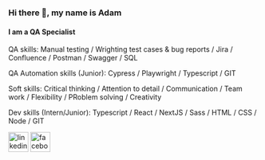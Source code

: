 ### Hi there 👋, my name is Adam
#### I am a QA Specialist


QA skills: Manual testing / Wrighting test cases & bug reports / Jira / Confluence / Postman / Swagger / SQL 

QA Automation skills (Junior): Cypress / Playwright / Typescript / GIT

Soft skills: Critical thinking / Attention to detail / Communication / Team work / Flexibility / PRoblem solving / Creativity

Dev skills (Intern/Junior): Typescript / React / NextJS / Sass / HTML / CSS / Node / GIT

[<img src='https://cdn.jsdelivr.net/npm/simple-icons@3.0.1/icons/linkedin.svg' alt='linkedin' height='40'>](https://www.linkedin.com/in/adam-dunowski/)  [<img src='https://cdn.jsdelivr.net/npm/simple-icons@3.0.1/icons/facebook.svg' alt='facebook' height='40'>](https://www.facebook.com/adam.dunowski)  

